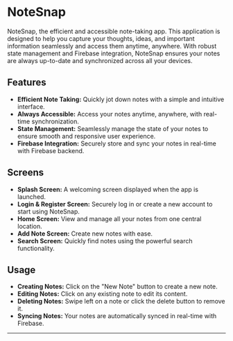 # NoteSnap

NoteSnap, the efficient and accessible note-taking app. This application is designed to help you capture your thoughts, ideas, and important information seamlessly and access them anytime, anywhere. With robust state management and Firebase integration, NoteSnap ensures your notes are always up-to-date and synchronized across all your devices.

## Features
- **Efficient Note Taking:** Quickly jot down notes with a simple and intuitive interface.
- **Always Accessible:** Access your notes anytime, anywhere, with real-time synchronization.
- **State Management:** Seamlessly manage the state of your notes to ensure smooth and responsive user experience.
- **Firebase Integration:** Securely store and sync your notes in real-time with Firebase backend.
  
## Screens
- **Splash Screen:** A welcoming screen displayed when the app is launched.
- **Login & Register Screen:** Securely log in or create a new account to start using NoteSnap.
- **Home Screen:** View and manage all your notes from one central location.
- **Add Note Screen:** Create new notes with ease.
- **Search Screen:** Quickly find notes using the powerful search functionality.

## Usage
- **Creating Notes:** Click on the "New Note" button to create a new note.
- **Editing Notes:** Click on any existing note to edit its content.
- **Deleting Notes:** Swipe left on a note or click the delete button to remove it.
- **Syncing Notes:** Your notes are automatically synced in real-time with Firebase.

---
